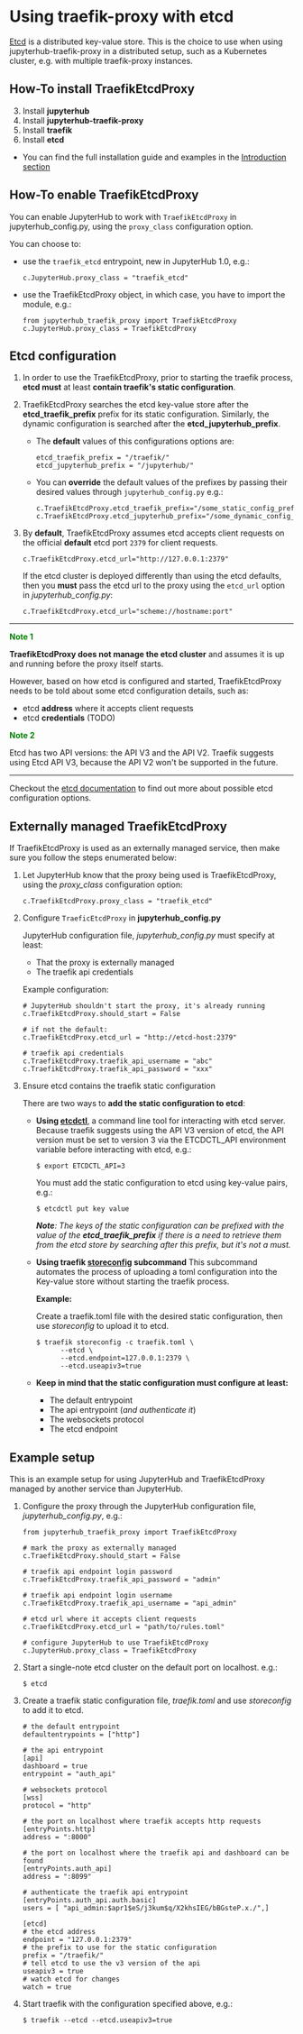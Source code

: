 # Using traefik-proxy with etcd

[Etcd](https://coreos.com/etcd/)
is a distributed key-value store.
This is the choice to use when using jupyterhub-traefik-proxy
in a distributed setup, such as a Kubernetes cluster,
e.g. with multiple traefik-proxy instances.

## How-To install TraefikEtcdProxy

3. Install **jupyterhub**
2. Install **jupyterhub-traefik-proxy**
3. Install **traefik**
4. Install **etcd**

* You can find the full installation guide and examples in the [Introduction section](install.html#traefik-proxy-installation)

## How-To enable TraefikEtcdProxy

You can enable JupyterHub to work with `TraefikEtcdProxy` in jupyterhub_config.py,
using the `proxy_class` configuration option.

You can choose to:

* use the `traefik_etcd` entrypoint, new in JupyterHub 1.0, e.g.:

    ```
    c.JupyterHub.proxy_class = "traefik_etcd"
    ```

* use the TraefikEtcdProxy object, in which case, you have to import the module, e.g.:

    ```
    from jupyterhub_traefik_proxy import TraefikEtcdProxy
    c.JupyterHub.proxy_class = TraefikEtcdProxy
    ```

## Etcd configuration

1. In order to use the TraefikEtcdProxy, prior to starting the traefik process, **etcd must** at least **contain traefik's static configuration**.

2. TraefikEtcdProxy searches the etcd key-value store after the **etcd_traefik_prefix** prefix for its static configuration. 
    Similarly, the dynamic configuration is searched after the **etcd_jupyterhub_prefix**.

    * The **default** values of this configurations options are:
        ```
        etcd_traefik_prefix = "/traefik/"
        etcd_jupyterhub_prefix = "/jupyterhub/"
        ```

    * You can **override** the default values of the prefixes by passing their desired values through `jupyterhub_config.py` e.g.:
        ```
        c.TraefikEtcdProxy.etcd_traefik_prefix="/some_static_config_prefix/"
        c.TraefikEtcdProxy.etcd_jupyterhub_prefix="/some_dynamic_config_prefix/"
        ```

3. By **default**, TraefikEtcdProxy assumes etcd accepts client requests on the official **default** etcd port `2379` for client requests.

    ```
    c.TraefikEtcdProxy.etcd_url="http://127.0.0.1:2379"
    ```

    If the etcd cluster is deployed differently than using the etcd defaults, then you **must** pass the etcd url to the proxy using 
    the `etcd_url` option in *jupyterhub_config.py*:

    ```
    c.TraefikEtcdProxy.etcd_url="scheme://hostname:port"
    ```

---
<span style="color:green">**Note 1**</span>

   **TraefikEtcdProxy does not manage the etcd cluster** and assumes it is up and running before the proxy itself starts.

   However, based on how etcd is configured and started, TraefikEtcdProxy needs to be told about 
   some etcd configuration details, such as:
   * etcd **address** where it accepts client requests
   * etcd **credentials** (TODO)

<span style="color:green">**Note 2**</span>

Etcd has two API versions: the API V3 and the API V2. Traefik suggests using Etcd API V3, 
because the API V2 won't be supported in the future.

---

Checkout the [etcd documentation](https://coreos.com/etcd/docs/latest/op-guide/configuration.html) 
to find out more about possible etcd configuration options.

## Externally managed TraefikEtcdProxy

If TraefikEtcdProxy is used as an externally managed service, then make sure you follow the steps enumerated below:

1. Let JupyterHub know that the proxy being used is TraefikEtcdProxy, using the *proxy_class* configuration option:
    ```
    c.TraefikEtcdProxy.proxy_class = "traefik_etcd"
    ```

2. Configure `TraeficEtcdProxy` in **jupyterhub_config.py**

   JupyterHub configuration file, *jupyterhub_config.py* must specify at least:
   * That the proxy is externally managed
   * The traefik api credentials

   Example configuration:
   ```
   # JupyterHub shouldn't start the proxy, it's already running
   c.TraefikEtcdProxy.should_start = False

   # if not the default:
   c.TraefikEtcdProxy.etcd_url = "http://etcd-host:2379"

   # traefik api credentials
   c.TraefikEtcdProxy.traefik_api_username = "abc"
   c.TraefikEtcdProxy.traefik_api_password = "xxx"
   ```

3. Ensure etcd contains the traefik static configuration

   There are two ways to **add the static configuration to etcd**:
   * **Using [etcdctl](https://coreos.com/etcd/docs/latest/dev-guide/interacting_v3.html)**, a command line tool for interacting with etcd server.
      Because traefik suggests using the API V3 version of etcd, the API version must be set to version 3 via the ETCDCTL_API environment variable 
      before interacting with etcd, e.g.: 
      ```
      $ export ETCDCTL_API=3
      ```

      You must add the static configuration to etcd using key-value pairs, e.g.:
      ```
      $ etcdctl put key value
      ```

      ***Note**: The keys of the static configuration can be prefixed 
      with the value of the **etcd_traefik_prefix** if there is a need to retrieve them from the etcd store 
      by searching after this prefix, but it's not a must.*

   * **Using traefik [storeconfig](https://docs.traefik.io/user-guide/kv-config/#store-configuration-in-key-value-store) subcommand**
      This subcommand automates the process of uploading a toml configuration into the Key-value store without starting the traefik process.

      **Example:**

      Create a traefik.toml file with the desired static configuration, then use *storeconfig* to upload it to etcd.

      ```
      $ traefik storeconfig -c traefik.toml \
            --etcd \
            --etcd.endpoint=127.0.0.1:2379 \
            --etcd.useapiv3=true
     ```

   * **Keep in mind that the static configuration must configure at least:**
       * The default entrypoint
       * The api entrypoint (*and authenticate it*)
       * The websockets protocol
       * The etcd endpoint

## Example setup

This is an example setup for using JupyterHub and TraefikEtcdProxy managed by another service than JupyterHub.

1. Configure the proxy through the JupyterHub configuration file, *jupyterhub_config.py*, e.g.:

   ```
   from jupyterhub_traefik_proxy import TraefikEtcdProxy

   # mark the proxy as externally managed
   c.TraefikEtcdProxy.should_start = False

   # traefik api endpoint login password
   c.TraefikEtcdProxy.traefik_api_password = "admin"

   # traefik api endpoint login username
   c.TraefikEtcdProxy.traefik_api_username = "api_admin"

   # etcd url where it accepts client requests
   c.TraefikEtcdProxy.etcd_url = "path/to/rules.toml"

   # configure JupyterHub to use TraefikEtcdProxy
   c.JupyterHub.proxy_class = TraefikEtcdProxy
    ```

2. Start a single-note etcd cluster on the default port on localhost. e.g.:
   ```
   $ etcd
   ```

3. Create a traefik static configuration file, *traefik.toml* and use *storeconfig* to add it to etcd.

    ```
    # the default entrypoint
    defaultentrypoints = ["http"]

    # the api entrypoint
    [api]
    dashboard = true
    entrypoint = "auth_api"

    # websockets protocol
    [wss]
    protocol = "http"

    # the port on localhost where traefik accepts http requests
    [entryPoints.http]
    address = ":8000"

    # the port on localhost where the traefik api and dashboard can be found
    [entryPoints.auth_api]
    address = ":8099"
    
    # authenticate the traefik api entrypoint
    [entryPoints.auth_api.auth.basic]
    users = [ "api_admin:$apr1$eS/j3kum$q/X2khsIEG/bBGsteP.x./",]

    [etcd]
    # the etcd address
    endpoint = "127.0.0.1:2379"
    # the prefix to use for the static configuration
    prefix = "/traefik/"
    # tell etcd to use the v3 version of the api
    useapiv3 = true
    # watch etcd for changes
    watch = true
   ```

4. Start traefik with the configuration specified above, e.g.:
    ```
    $ traefik --etcd --etcd.useapiv3=true
    ```
